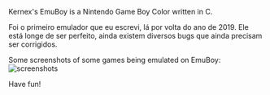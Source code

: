 Kernex's EmuBoy is a Nintendo Game Boy Color written in C.

Foi o primeiro emulador que eu escrevi, lá por volta do ano de 2019. Ele está longe de ser perfeito, ainda existem diversos bugs que ainda precisam ser corrigidos.

Some screenshots of some games being emulated on EmuBoy:
![screenshots](https://github.com/kernex/EmuBoy/assets/87316900/ff510a40-6e09-458b-8f52-5a7558867ca1)

Have fun!
